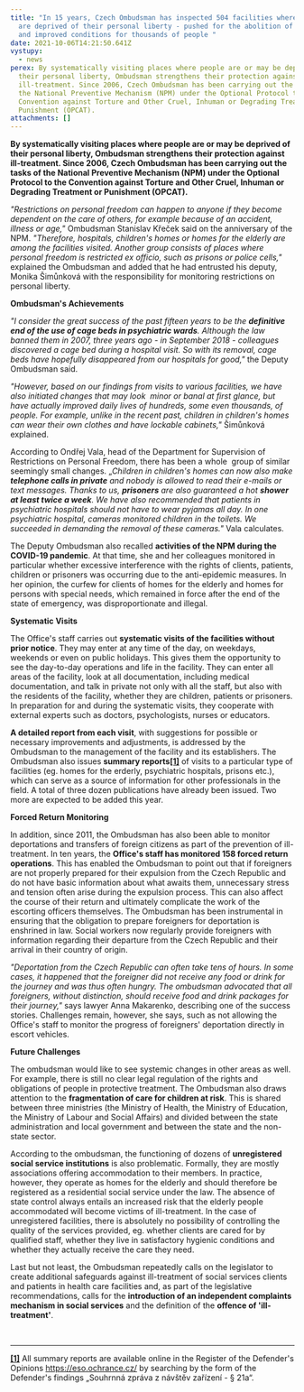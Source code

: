 ```yaml
---
title: "In 15 years, Czech Ombudsman has inspected 504 facilities where people
  are deprived of their personal liberty - pushed for the abolition of cage beds
  and improved conditions for thousands of people "
date: 2021-10-06T14:21:50.641Z
vystupy:
  - news
perex: By systematically visiting places where people are or may be deprived of
  their personal liberty, Ombudsman strengthens their protection against
  ill-treatment. Since 2006, Czech Ombudsman has been carrying out the tasks of
  the National Preventive Mechanism (NPM) under the Optional Protocol to the
  Convention against Torture and Other Cruel, Inhuman or Degrading Treatment or
  Punishment (OPCAT).
attachments: []
---
```

<p><strong>By systematically visiting places where people are or may be deprived of their personal liberty, Ombudsman strengthens their protection against ill-treatment. Since 2006, Czech Ombudsman has been carrying out the tasks of the National Preventive Mechanism (NPM) under the Optional Protocol to the Convention against Torture and Other Cruel, Inhuman or Degrading Treatment or Punishment (OPCAT).</strong></p>

<p><em>&quot;Restrictions on personal freedom can happen to anyone if they become dependent on the care of others, for example because of an accident, illness or age,&quot;</em> Ombudsman Stanislav Křeček said on the anniversary of the NPM. <em>&quot;Therefore, hospitals, children&#39;s homes or homes for the elderly are among the facilities visited. Another group consists of places where personal freedom is restricted ex officio, such as prisons or police cells,&quot; </em>explained the Ombudsman and added that he had entrusted his deputy, Monika Šimůnková with the responsibility for monitoring restrictions on personal liberty.</p>

<p><strong>Ombudsman&#39;s Achievements </strong></p>

<p><em>&quot;I consider the great success of the past fifteen years to be the <strong>definitive end of the use of cage beds in psychiatric wards</strong>. Although the law banned them in 2007, three years ago - in September 2018 - colleagues discovered a cage bed during a hospital visit. So with its removal, cage beds have hopefully disappeared from our hospitals for good,&quot;</em> the Deputy Ombudsman said.</p>

<p><em>&quot;However, based on our findings from visits to various facilities, we have also initiated changes that may look &nbsp;minor or banal at first glance, but have actually improved daily lives of hundreds, some even thousands, of people. For example, unlike in the recent past, children in children&#39;s homes can wear their own clothes and have lockable cabinets,&quot;</em> Šimůnková explained.</p>

<p>According to Ondřej Vala, head of the Department for Supervision of Restrictions on Personal Freedom, there has been a whole&nbsp; group of similar seemingly small changes. &bdquo;<em>Children in children&#39;s homes can now also make <strong>telephone calls in private</strong> and nobody is allowed to read their e-mails or text messages. Thanks to us, <strong>prisoners</strong> are also guaranteed a hot <strong>shower at least twice a week</strong>. We have also recommended that patients in psychiatric hospitals should not have to wear pyjamas all day. In one psychiatric hospital, cameras monitored children in the toilets. We succeeded in demanding the removal of these cameras.&quot;</em> Vala calculates.</p>

<p>The Deputy Ombudsman also recalled <strong>activities of the NPM during the COVID-19 pandemic</strong>. At that time, she and her colleagues monitored in particular whether excessive interference with the rights of clients, patients, children or prisoners was occurring due to the anti-epidemic measures. In her opinion, the curfew for clients of homes for the elderly and homes for persons with special needs, which remained in force after the end of the state of emergency, was disproportionate and illegal.</p>

<p><strong>Systematic Visits </strong></p>

<p>The Office&#39;s staff carries out <strong>systematic visits of the facilities without prior notice</strong>. They may enter at any time of the day, on weekdays, weekends or even on public holidays. This gives them the opportunity to see the day-to-day operations and life in the facility. They can enter all areas of the facility, look at all documentation, including medical documentation, and talk in private not only with all the staff, but also with the residents of the facility, whether they are children, patients or prisoners. In preparation for and during the systematic visits, they cooperate with external experts such as doctors, psychologists, nurses or educators.</p>

<p><strong>A detailed report from each visit</strong>, with suggestions for possible or necessary improvements and adjustments, is addressed by the Ombudsman to the management of the facility and its establishers. The Ombudsman also issues <strong>summary reports<a href="#_ftn1"><strong><strong>[1]</strong></strong></a></strong> of visits to a particular type of facilities (eg. homes for the erderly, psychiatric hospitals, prisons etc.), which can serve as a source of information for other professionals in the field. A total of three dozen publications have already been issued. Two more are expected to be added this year.</p>

<p><strong>Forced Return Monitoring</strong></p>

<p>In addition, since 2011, the Ombudsman has also been able to monitor deportations and transfers of foreign citizens as part of the prevention of ill-treatment. In ten years, the <strong>Office&#39;s staff has monitored 158 forced return operations</strong>. This has enabled the Ombudsman to point out that if foreigners are not properly prepared for their expulsion from the Czech Republic and do not have basic information about what awaits them, unnecessary stress and tension often arise during the expulsion process. This can also affect the course of their return and ultimately complicate the work of the escorting officers themselves. The Ombudsman has been instrumental in ensuring that the obligation to prepare foreigners for deportation is enshrined in law. Social workers now regularly provide foreigners with information regarding their departure from the Czech Republic and their arrival in their country of origin.</p>

<p><em>&quot;Deportation from the Czech Republic can often take tens of hours. In some cases, it happened that the foreigner did not receive any food or drink for the journey and was thus often hungry. The ombudsman advocated that all foreigners, without distinction, should receive food and drink packages for their journey,&quot; </em>says lawyer Anna Makarenko, describing one of the success stories. Challenges remain, however, she says, such as not allowing the Office&#39;s staff to monitor the progress of foreigners&#39; deportation directly in escort vehicles.</p>

<p><strong>Future Challenges</strong></p>

<p>The ombudsman would like to see systemic changes in other areas as well. For example, there is still no clear legal regulation of the rights and obligations of people in protective treatment. The Ombudsman also draws attention to the <strong>fragmentation of care for children at risk</strong>. This is shared between three ministries (the Ministry of Health, the Ministry of Education, the Ministry of Labour and Social Affairs) and divided between the state administration and local government and between the state and the non-state sector.</p>

<p>According to the ombudsman, the functioning of dozens of <strong>unregistered social service institutions</strong> is also problematic. Formally, they are mostly associations offering accommodation to their members. In practice, however, they operate as homes for the elderly and should therefore be registered as a residential social service under the law. The absence of state control always entails an increased risk that the elderly people accommodated will become victims of ill-treatment. In the case of unregistered facilities, there is absolutely no possibility of controlling the quality of the services provided, eg. whether clients are cared for by qualified staff, whether they live in satisfactory hygienic conditions and whether they actually receive the care they need.</p>

<p>Last but not least, the Ombudsman repeatedly calls on the legislator to create additional safeguards against ill-treatment of social services clients and patients in health care facilities and, as part of the legislative recommendations, calls for the <strong>introduction of an independent complaints mechanism in social services</strong> and the definition of the <strong>offence of &#39;ill-treatment&#39;</strong>.</p>

<p>&nbsp;</p>

<hr />
<p><a href="#_ftnref1"><strong><strong>[1]</strong></strong></a> All summary reports are available online in the Register of the Defender&#39;s Opinions <a href="https://eso.ochrance.cz/">https://eso.ochrance.cz/</a> by searching by the form of the Defender&#39;s findings &bdquo;Souhrnná zpráva z návštěv zařízení - &sect; 21a&ldquo;.</p>

<p>&nbsp;</p>
